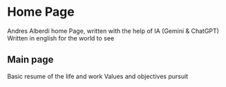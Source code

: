 # Home Page
Andres Alberdi home Page, written with the help of IA (Gemini & ChatGPT)
Written in english for the world to see

## Main page
Basic resume of the life and work 
Values and objectives pursuit
